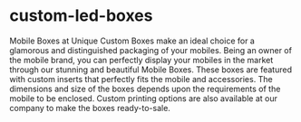 # custom-led-boxes
Mobile Boxes at Unique Custom Boxes make an ideal choice for a glamorous and distinguished packaging of your mobiles. Being an owner of the mobile brand, you can perfectly display your mobiles in the market through our stunning and beautiful Mobile Boxes. These boxes are featured with custom inserts that perfectly fits the mobile and accessories. The dimensions and size of the boxes depends upon the requirements of the mobile to be enclosed. Custom printing options are also available at our company to make the boxes ready-to-sale.
